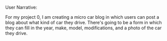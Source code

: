User Narrative:

For my project 0, I am creating a micro car blog in which users can post a blog about what kind of car they drive. There's going to be a form in which they can fill in the year, make, model, modifications, and a photo of the car they drive. 